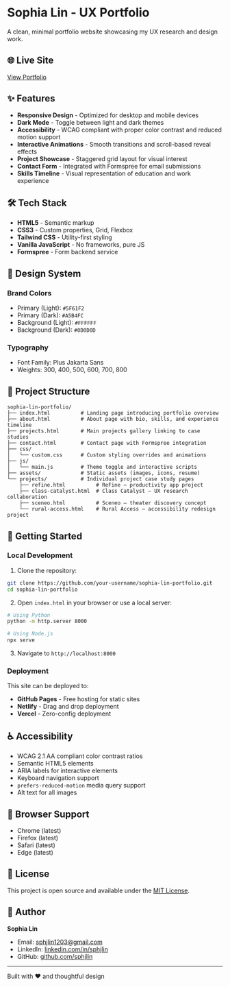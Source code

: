 # Sophia Lin - UX Portfolio

A clean, minimal portfolio website showcasing my UX research and design work.

## 🌐 Live Site

[View Portfolio](https://your-username.github.io/sophia-lin-portfolio)

## ✨ Features

- **Responsive Design** - Optimized for desktop and mobile devices
- **Dark Mode** - Toggle between light and dark themes
- **Accessibility** - WCAG compliant with proper color contrast and reduced motion support
- **Interactive Animations** - Smooth transitions and scroll-based reveal effects
- **Project Showcase** - Staggered grid layout for visual interest
- **Contact Form** - Integrated with Formspree for email submissions
- **Skills Timeline** - Visual representation of education and work experience

## 🛠️ Tech Stack

- **HTML5** - Semantic markup
- **CSS3** - Custom properties, Grid, Flexbox
- **Tailwind CSS** - Utility-first styling
- **Vanilla JavaScript** - No frameworks, pure JS
- **Formspree** - Form backend service

## 🎨 Design System

### Brand Colors
- Primary (Light): `#5F61F2`
- Primary (Dark): `#A5B4FC`
- Background (Light): `#FFFFFF`
- Background (Dark): `#0D0D0D`

### Typography
- Font Family: Plus Jakarta Sans
- Weights: 300, 400, 500, 600, 700, 800

## 📁 Project Structure

```
sophia-lin-portfolio/
├── index.html          # Landing page introducing portfolio overview
├── about.html          # About page with bio, skills, and experience timeline
├── projects.html       # Main projects gallery linking to case studies
├── contact.html        # Contact page with Formspree integration
├── css/
│   └── custom.css      # Custom styling overrides and animations
├── js/
│   └── main.js         # Theme toggle and interactive scripts
├── assets/             # Static assets (images, icons, resume)
└── projects/           # Individual project case study pages
    ├── refine.html          # ReFine – productivity app project
    ├── class-catalyst.html  # Class Catalyst – UX research collaboration
    ├── sceneo.html          # Sceneo – theater discovery concept
    └── rural-access.html    # Rural Access – accessibility redesign project
```

## 🚀 Getting Started

### Local Development

1. Clone the repository:
```bash
git clone https://github.com/your-username/sophia-lin-portfolio.git
cd sophia-lin-portfolio
```

2. Open `index.html` in your browser or use a local server:
```bash
# Using Python
python -m http.server 8000

# Using Node.js
npx serve
```

3. Navigate to `http://localhost:8000`

### Deployment

This site can be deployed to:
- **GitHub Pages** - Free hosting for static sites
- **Netlify** - Drag and drop deployment
- **Vercel** - Zero-config deployment

## ♿ Accessibility

- WCAG 2.1 AA compliant color contrast ratios
- Semantic HTML5 elements
- ARIA labels for interactive elements
- Keyboard navigation support
- `prefers-reduced-motion` media query support
- Alt text for all images

## 📱 Browser Support

- Chrome (latest)
- Firefox (latest)
- Safari (latest)
- Edge (latest)

## 📝 License

This project is open source and available under the [MIT License](LICENSE).

## 👤 Author

**Sophia Lin**
- Email: sphjlin1203@gmail.com
- LinkedIn: [linkedin.com/in/sphjlin](https://www.linkedin.com/in/sphjlin)
- GitHub: [github.com/sphjlin](https://github.com/sphjlin)

---

Built with ❤️ and thoughtful design

